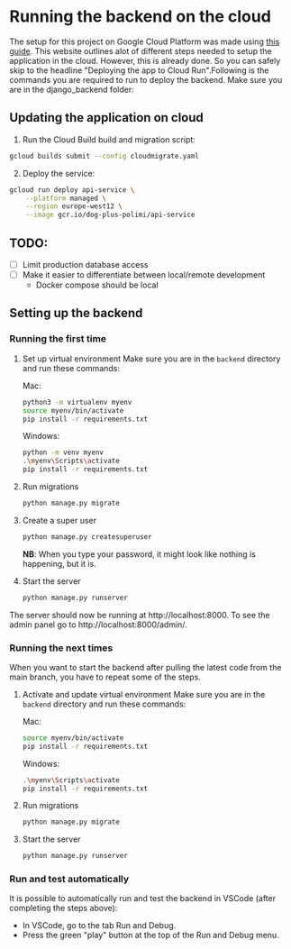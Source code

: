 # Running the backend on the cloud
The setup for this project on Google Cloud Platform was made using [this guide](https://cloud.google.com/python/django/run). This website outlines alot of different steps needed to setup the application in the cloud. However, this is already done. So you can safely skip to the headline "Deploying the app to Cloud Run".Following is the commands you are required to run to deploy the backend. Make sure you are in the django_backend folder:

## Updating the application on cloud
1. Run the Cloud Build build and migration script:
```sh 
gcloud builds submit --config cloudmigrate.yaml
```
2. Deploy the service:
```sh 
gcloud run deploy api-service \
    --platform managed \
    --region europe-west12 \
    --image gcr.io/dog-plus-polimi/api-service
```

## TODO:
- [ ] Limit production database access
- [ ] Make it easier to differentiate between local/remote development
    - Docker compose should be local 

## Setting up the backend

### Running the first time

1. Set up virtual environment
   Make sure you are in the `backend` directory and run these commands:

   Mac:

   ```bash
   python3 -m virtualenv myenv
   source myenv/bin/activate
   pip install -r requirements.txt
   ```

   Windows:

   ```bash
   python -m venv myenv
   .\myenv\Scripts\activate
   pip install -r requirements.txt
   ```

2. Run migrations

   ```bash
   python manage.py migrate
   ```

3. Create a super user

   ```bash
   python manage.py createsuperuser
   ```

   **NB**: When you type your password, it might look like nothing is happening, but it is.

4. Start the server
   ```bash
   python manage.py runserver
   ```

The server should now be running at http://localhost:8000.
To see the admin panel go to http://localhost:8000/admin/.

### Running the next times

When you want to start the backend after pulling the latest code from the main branch, you have to repeat some of the steps.

1. Activate and update virtual environment
   Make sure you are in the `backend` directory and run these commands:

   Mac:

   ```bash
   source myenv/bin/activate
   pip install -r requirements.txt
   ```

   Windows:

   ```bash
   .\myenv\Scripts\activate
   pip install -r requirements.txt
   ```

2. Run migrations

   ```bash
   python manage.py migrate
   ```

3. Start the server
   ```bash
   python manage.py runserver
   ```

### Run and test automatically

It is possible to automatically run and test the backend in VSCode (after completing the steps above):

- In VSCode, go to the tab Run and Debug.
- Press the green "play" button at the top of the Run and Debug menu.

